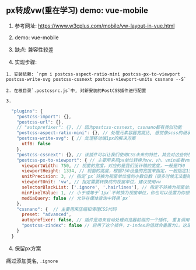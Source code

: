 ## px转成vw(重在学习) demo: vue-mobile
  1. 参考网址: https://www.w3cplus.com/mobile/vw-layout-in-vue.html
  
  2. demo: vue-mobile

  3. 缺点: 兼容性较差

  4. 实现步骤: 

    1. 安装依赖: `npm i postcss-aspect-ratio-mini postcss-px-to-viewport postcss-write-svg postcss-cssnext postcss-viewport-units cssnano --S`

    2. 在根目录`.postcssrc.js`中, 对新安装的PostCSS插件进行配置

    3. 
```js
  "plugins": {
    "postcss-import": {},
    "postcss-url": {},
    // "autoprefixer": {}, // 因为postcss-cssnext, cssnano都有类似功能
    "postcss-aspect-ratio-mini": {}, // 处理元素容器宽高比, 感觉像scss的继承, 没什么卵用
    "postcss-write-svg": { // 处理移动端1px的解决方案
      utf8: false 
    }, 
    "postcss-cssnext": {}, // 该插件可以让我们使用CSS未来的特性，其会对这些特性做相关的兼容性处理
    "postcss-px-to-viewport": { // 主要用来把px单位转换为vw、vh、vmin或者vmax
      viewportWidth: 750, // 视窗的宽度，对应的是我们设计稿的宽度，一般是750 
      viewportHeight: 1334, // 视窗的高度，根据750设备的宽度来指定，一般指定1334，也可以不配置 
      unitPrecision: 3, // 指定`px`转换为视窗单位值的小数位数（很多时候无法整除） 
      viewportUnit: 'vw', // 指定需要转换成的视窗单位，建议使用vw 
      selectorBlackList: ['.ignore', '.hairlines'], // 指定不转换为视窗单位的类，可以自定义，可以无限添加,建议定义一至两个通用的类名 
      minPixelValue: 1, // 小于或等于`1px`不转换为视窗单位，你也可以设置为你想要的值 
      mediaQuery: false // 允许在媒体查询中转换`px`
    }, 
    "cssnano": {  // 主要用来压缩和清理CSS代码
      preset: "advanced", 
      autoprefixer: false, // 插件是用来自动处理浏览器前缀的一个插件, 重复调用, postcss-cssnext已经有了
      "postcss-zindex": false // 启用了这个插件，z-index的值就会重置为1。这是一个天坑
    }
  }
```
4. 保留px方案

  痛过添加类名, `.ignore`